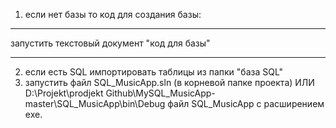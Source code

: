 1) если нет базы то код для создания базы:
*******************************************************
запустить текстовый документ "код для базы"
**************************************************************
2) если есть SQL импортировать таблицы из папки "база SQL"
3) запустить файл SQL_MusicApp.sln (в корневой папке проекта)
           ИЛИ
 D:\Projekt\prodjekt Github\MySQL_MusicApp-master\SQL_MusicApp\bin\Debug файл SQL_MusicApp с расширением exe.